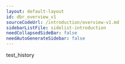 ```yaml
---
layout: default-layout
id: dbr_overview_v1
sourceCodeUrl: /introduction/overview-v1.md
sidebarListFile: sidelist-introduction
needCollapsedSideBar: false
needAutoGenerateSidebar: false
---
```


test_history

